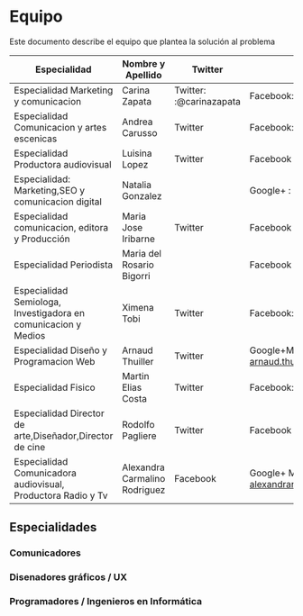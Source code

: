 # Equipo

Este documento describe el equipo que plantea la solución al problema

| Especialidad                | Nombre y Apellido     | Twitter | Facebook | Google+ | Otra red social |
| --------------------------- | --------------------- | ------- | -------- | ------- | --------------- |
| Especialidad Marketing y comunicacion               | Carina Zapata    | Twitter: :@carinazapata  | Facebook: Carina Zapata| Google+ | Linkedin:CarinaZapata|
| Especialidad Comunicacion y artes escenicas| Andrea Carusso| Twitter| Facebook:CarussoAndrea | Google+ | Otra red social |
| Especialidad Productora audiovisual  | Luisina Lopez | Twitter | Facebook | Google+ Mail: luisinalopez@gmail.com | Otra red social |
| Especialidad: Marketing,SEO y comunicacion digital               | Natalia Gonzalez| | Google+ : Natalya Gnz | Linkedin: ar.linkedin.com/in/natalyagnz|
| Especialidad comunicacion, editora y Producción               | Maria Jose Iribarne    | Twitter | Facebook | Google+mail: breikalegprroducciones@gmail.com | Otra red social |
| Especialidad Periodista               | Maria del Rosario Bigorri| | Facebook | Google+ Mail rosariobigozzi@yahoo.com.ar | Linkedin:|
| Especialidad Semiologa, Investigadora en comunicacion y Medios| Ximena Tobi    | Twitter | Facebook: Ximena Tobi | Google+ | Linkedin: Ximena Tobi|
| Especialidad Diseño y Programacion Web| Arnaud Thuiller| Twitter |  Google+Mail: arnaud.thuiller@gmail.com | Otra red social |
| Especialidad Fisico| Martin Elias Costa    | Twitter | Facebook: martin elias costa| Google+ | Otra red social |
| Especialidad Director de arte,Diseñador,Director de cine| Rodolfo Pagliere    | Twitter | Facebook | Google+ | Otra red social |
| Especialidad Comunicadora audiovisual, Productora Radio y Tv| Alexandra Carmalino Rodriguez   | Facebook | Google+ Mail: alexandrarodriguez.eze@gmail.com | Otra red social |


## Especialidades

### Comunicadores

### Disenadores gráficos / UX

### Programadores / Ingenieros en Informática
